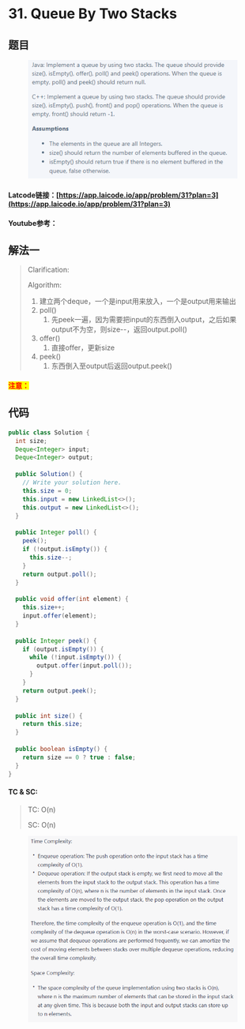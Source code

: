 # 31. Queue By Two Stacks

## 题目

<figure><img src="../../.gitbook/assets/image (2) (2) (1).png" alt=""><figcaption></figcaption></figure>

#### Latcode链接：[https://app.laicode.io/app/problem/31?plan=3](https://app.laicode.io/app/problem/31?plan=3)

#### Youtube参考：

## 解法一

> Clarification:&#x20;
>
> Algorithm:&#x20;
>
> 1. 建立两个deque，一个是input用来放入，一个是output用来输出
> 2. poll()
>    1. 先peek一遍，因为需要把input的东西倒入output，之后如果output不为空，则size--，返回output.poll()
> 3. offer()
>    1. 直接offer，更新size
> 4. peek()
>    1. 东西倒入至output后返回output.peek()

#### <mark style="color:red;">注意：</mark>

## 代码

```java
public class Solution {
  int size;
  Deque<Integer> input;
  Deque<Integer> output;

  public Solution() {
    // Write your solution here.
    this.size = 0;
    this.input = new LinkedList<>();
    this.output = new LinkedList<>();
  }
  
  public Integer poll() {
    peek();
    if (!output.isEmpty()) {
      this.size--;
    }
    return output.poll();
  }
  
  public void offer(int element) {
    this.size++;
    input.offer(element);
  }
  
  public Integer peek() {
    if (output.isEmpty()) {
      while (!input.isEmpty()) {
        output.offer(input.poll());
      }
    }
    return output.peek();
  }
  
  public int size() {
    return this.size;
  }
  
  public boolean isEmpty() {
    return size == 0 ? true : false;
  }
}
```

#### TC & SC:&#x20;

> TC: O(n)
>
> SC: O(n)

<figure><img src="../../.gitbook/assets/image (6) (3) (1).png" alt=""><figcaption></figcaption></figure>
